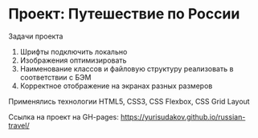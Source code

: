 # Проект: Путешествие по России

Задачи проекта
1. Шрифты подключить локально
2. Изображения оптимизировать
3. Наименование классов и файловую структуру реализовать в соответствии с БЭМ
4. Корректное отображение на экранах разных размеров

Применялись технологии
HTML5, CSS3, CSS Flexbox, CSS Grid Layout

Ссылка на проект на GH-pages: https://yurisudakov.github.io/russian-travel/
